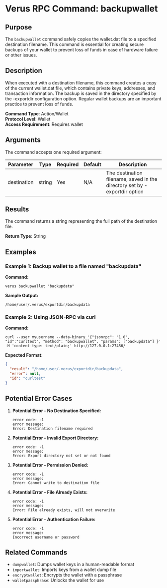 # Verus RPC Command: backupwallet

## Purpose
The `backupwallet` command safely copies the wallet.dat file to a specified destination filename. This command is essential for creating secure backups of your wallet to prevent loss of funds in case of hardware failure or other issues.

## Description
When executed with a destination filename, this command creates a copy of the current wallet.dat file, which contains private keys, addresses, and transaction information. The backup is saved in the directory specified by the -exportdir configuration option. Regular wallet backups are an important practice to prevent loss of funds.

**Command Type**: Action/Wallet  
**Protocol Level**: Wallet  
**Access Requirement**: Requires wallet

## Arguments
The command accepts one required argument:

| Parameter | Type | Required | Default | Description |
|-----------|------|----------|---------|-------------|
| destination | string | Yes | N/A | The destination filename, saved in the directory set by -exportdir option |

## Results
The command returns a string representing the full path of the destination file.

**Return Type**: String

## Examples

### Example 1: Backup wallet to a file named "backupdata"

**Command:**
```
verus backupwallet "backupdata"
```

**Sample Output:**
```
/home/user/.verus/exportdir/backupdata
```

### Example 2: Using JSON-RPC via curl

**Command:**
```
curl --user myusername --data-binary '{"jsonrpc": "1.0", "id":"curltest", "method": "backupwallet", "params": ["backupdata"] }' -H 'content-type: text/plain;' http://127.0.0.1:27486/
```

**Expected Format:**
```json
{
  "result": "/home/user/.verus/exportdir/backupdata",
  "error": null,
  "id": "curltest"
}
```

## Potential Error Cases

1. **Potential Error - No Destination Specified:**
   ```
   error code: -1
   error message:
   Error: Destination filename required
   ```

2. **Potential Error - Invalid Export Directory:**
   ```
   error code: -1
   error message:
   Error: Export directory not set or not found
   ```

3. **Potential Error - Permission Denied:**
   ```
   error code: -1
   error message:
   Error: Cannot write to destination file
   ```

4. **Potential Error - File Already Exists:**
   ```
   error code: -1
   error message:
   Error: File already exists, will not overwrite
   ```

5. **Potential Error - Authentication Failure:**
   ```
   error code: -1
   error message:
   Incorrect username or password
   ```

## Related Commands
- `dumpwallet`: Dumps wallet keys in a human-readable format
- `importwallet`: Imports keys from a wallet dump file
- `encryptwallet`: Encrypts the wallet with a passphrase
- `walletpassphrase`: Unlocks the wallet for use
